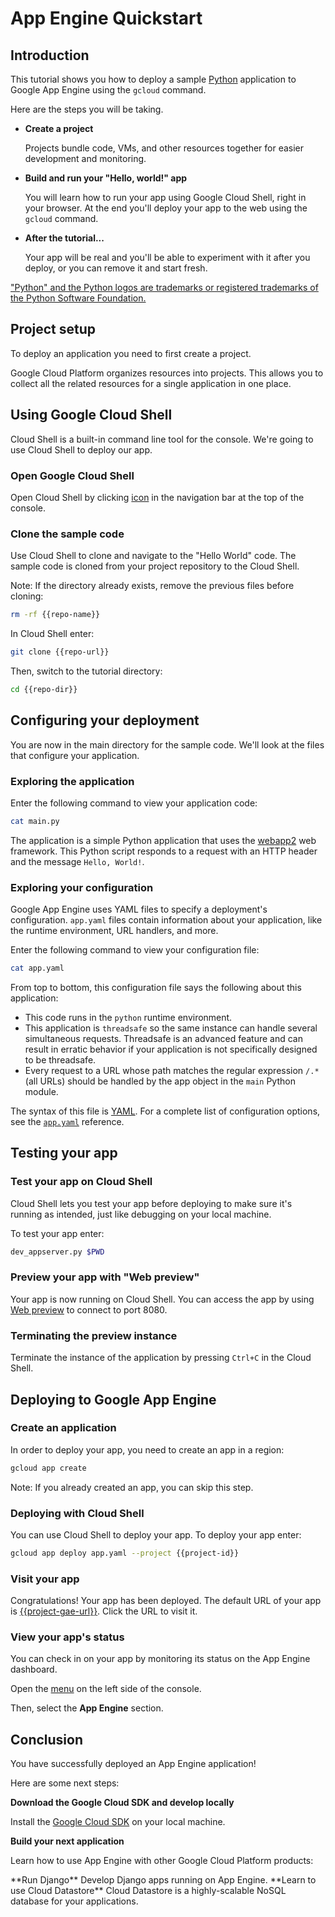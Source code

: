 # App Engine Quickstart

<walkthrough-test-start-page url="/getting-started?tutorial=python_gae_quickstart_v2"></walkthrough-test-start-page>
<walkthrough-tutorial-url url="https://cloud.google.com/appengine/docs/python/quickstart"></walkthrough-tutorial-url>
<walkthrough-watcher-constant key="repo-url" value="https://github.com/GoogleCloudPlatform/python-docs-samples"></walkthrough-watcher-constant>
<walkthrough-watcher-constant key="repo-name" value="python-docs-samples"></walkthrough-watcher-constant>
<walkthrough-watcher-constant key="repo-dir" value="python-docs-samples/appengine/standard/hello_world"></walkthrough-watcher-constant>

## Introduction

This tutorial shows you how to deploy a sample [Python](https://python.org/)
application to Google App Engine using the `gcloud` command.

Here are the steps you will be taking.

*   **Create a project**

    Projects bundle code, VMs, and other resources together for easier
    development and monitoring.

*   **Build and run your "Hello, world!" app**

    You will learn how to run your app using Google Cloud Shell, right in your
    browser. At the end you'll deploy your app to the web using the `gcloud`
    command.

*   **After the tutorial...**

    Your app will be real and you'll be able to experiment with it after you
    deploy, or you can remove it and start fresh.

["Python" and the Python logos are trademarks or registered trademarks of the
Python Software Foundation.](walkthrough://footnote)

## Project setup

To deploy an application you need to first create a project.

Google Cloud Platform organizes resources into projects. This allows you to
collect all the related resources for a single application in one place.

<walkthrough-devshell-precreate></walkthrough-devshell-precreate>

<walkthrough-project-setup></walkthrough-project-setup>

## Using Google Cloud Shell

Cloud Shell is a built-in command line tool for the console. We're going to use
Cloud Shell to deploy our app.

### Open Google Cloud Shell

Open Cloud Shell by clicking
<walkthrough-cloud-shell-icon></walkthrough-cloud-shell-icon>
[icon][spotlight-open-devshell] in the navigation bar at the top of the console.

### Clone the sample code

Use Cloud Shell to clone and navigate to the "Hello World" code. The sample code
is cloned from your project repository to the Cloud Shell.

Note: If the directory already exists, remove the previous files before cloning:

```bash
rm -rf {{repo-name}}
```

In Cloud Shell enter:

```bash
git clone {{repo-url}}
```

Then, switch to the tutorial directory:

```bash
cd {{repo-dir}}
```

## Configuring your deployment

You are now in the main directory for the sample code. We'll look at the files
that configure your application.

### Exploring the application

Enter the following command to view your application code:

```bash
cat main.py
```

The application is a simple Python application that uses the
[webapp2](https://webapp2.readthedocs.io/) web framework. This Python script
responds to a request with an HTTP header and the message `Hello, World!`.

### Exploring your configuration

Google App Engine uses YAML files to specify a deployment's configuration.
`app.yaml` files contain information about your application, like the runtime
environment, URL handlers, and more.

Enter the following command to view your configuration file:

```bash
cat app.yaml
```

From top to bottom, this configuration file says the following about this
application:

*   This code runs in the `python` runtime environment.
*   This application is `threadsafe` so the same instance can handle several
    simultaneous requests. Threadsafe is an advanced feature and can result in
    erratic behavior if your application is not specifically designed to be
    threadsafe.
*   Every request to a URL whose path matches the regular expression `/.*` (all
    URLs) should be handled by the app object in the `main` Python module.

The syntax of this file is [YAML](http://www.yaml.org). For a complete list of
configuration options, see the [`app.yaml`][app-yaml-reference] reference.

## Testing your app

### Test your app on Cloud Shell

Cloud Shell lets you test your app before deploying to make sure it's running as
intended, just like debugging on your local machine.

To test your app enter:

```bash
dev_appserver.py $PWD
```

### Preview your app with "Web preview"

Your app is now running on Cloud Shell. You can access the app by using [Web
preview][spotlight-web-preview]
<walkthrough-web-preview-icon></walkthrough-web-preview-icon> to connect to port
8080.

### Terminating the preview instance

Terminate the instance of the application by pressing `Ctrl+C` in the Cloud
Shell.

## Deploying to Google App Engine

### Create an application

In order to deploy your app, you need to create an app in a region:

```bash
gcloud app create
```

Note: If you already created an app, you can skip this step.

### Deploying with Cloud Shell

You can use Cloud Shell to deploy your app. To deploy your app enter:

```bash
gcloud app deploy app.yaml --project {{project-id}}
```

### Visit your app

Congratulations! Your app has been deployed. The default URL of your app is
[{{project-gae-url}}](http://{{project-gae-url}}). Click the URL to visit it.

### View your app's status

You can check in on your app by monitoring its status on the App Engine
dashboard.

Open the [menu][spotlight-console-menu] on the left side of the console.

Then, select the **App Engine** section.

<walkthrough-menu-navigation sectionId="APPENGINE_SECTION"></walkthrough-menu-navigation>

## Conclusion

<walkthrough-conclusion-trophy></walkthrough-conclusion-trophy>

You have successfully deployed an App Engine application!

Here are some next steps:

**Download the Google Cloud SDK and develop locally**

Install the [Google Cloud SDK][cloud-sdk-installer] on your local machine.

**Build your next application**

Learn how to use App Engine with other Google Cloud Platform products:

<walkthrough-tutorial-card url="python/django/appengine" icon="APPENGINE_SECTION" label="django">
**Run Django** Develop Django apps running on App Engine.
</walkthrough-tutorial-card>

<walkthrough-tutorial-card url="appengine/docs/python/datastore/" icon="DATASTORE_SECTION" label="datastore">
**Learn to use Cloud Datastore** Cloud Datastore is a highly-scalable NoSQL
database for your applications. </walkthrough-tutorial-card>

[spotlight-console-menu]: walkthrough://spotlight-pointer?spotlightId=console-nav-menu
[spotlight-open-devshell]: walkthrough://spotlight-pointer?spotlightId=devshell-activate-button
[app-yaml-reference]: https://cloud.google.com/appengine/docs/standard/python/config/appref
[spotlight-web-preview]: walkthrough://spotlight-pointer?spotlightId=devshell-web-preview-button
[cloud-sdk-installer]: https://cloud.google.com/sdk/downloads#interactive
